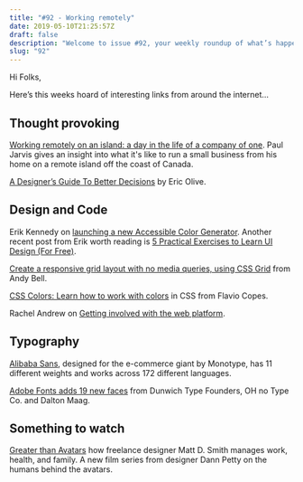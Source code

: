 ```yaml
---
title: "#92 - Working remotely"
date: 2019-05-10T21:25:57Z
draft: false
description: "Welcome to issue #92, your weekly roundup of what’s happening in design, code and typography."
slug: "92"
---
```


Hi Folks,

Here’s this weeks hoard of interesting links from around the internet...

## Thought provoking

[Working remotely on an island: a day in the life of a company of one](https://www.penguin.co.uk/articles/2019/apr/working-remotely-on-an-island-company-of-one-paul-jarvis/). Paul Jarvis gives an insight into what it's like to run a small business from his home on a remote island off the coast of Canada.

[A Designer’s Guide To Better Decisions](https://www.smashingmagazine.com/2019/04/designers-guide-better-decisions/) by Eric Olive.

## Design and Code

Erik Kennedy on [launching a new Accessible Color Generator](https://newsletters.feedbinusercontent.com/77d/77d8f5df7e896e1d41f7e3a506468637309c7c6f.html). Another recent post from Erik worth reading is [5 Practical Exercises to Learn UI Design (For Free)](https://learnui.design/blog/5-practical-exercises-learn-ui-design-free.html#fonts).

[Create a responsive grid layout with no media queries, using CSS Grid](https://andy-bell.design/wrote/create-a-responsive-grid-layout-with-no-media-queries-using-css-grid/) from Andy Bell.

[CSS Colors: Learn how to work with colors](https://flaviocopes.com/css-colors/) in CSS from Flavio Copes.

Rachel Andrew on [Getting involved with the web platform](https://rachelandrew.co.uk/archives/2019/05/07/getting-involved-with-the-web-platform/).

## Typography

[Alibaba Sans](https://www.fastcompany.com/90344776/one-of-the-worlds-largest-retailers-just-debuted-its-own-shape-shifting-typeface), designed for the e-commerce giant by Monotype, has 11 different weights and works across 172 different languages.

[Adobe Fonts adds 19 new faces](https://theblog.adobe.com/meet-19-new-faces/) from Dunwich Type Founders, OH no Type Co. and Dalton Maag.

## Something to watch

[Greater than Avatars](https://www.youtube.com/watch?v=LiU8rirQChk&feature=youtu.be) how freelance designer Matt D. Smith manages work, health, and family. A new film series from designer Dann Petty on the humans behind the avatars.
